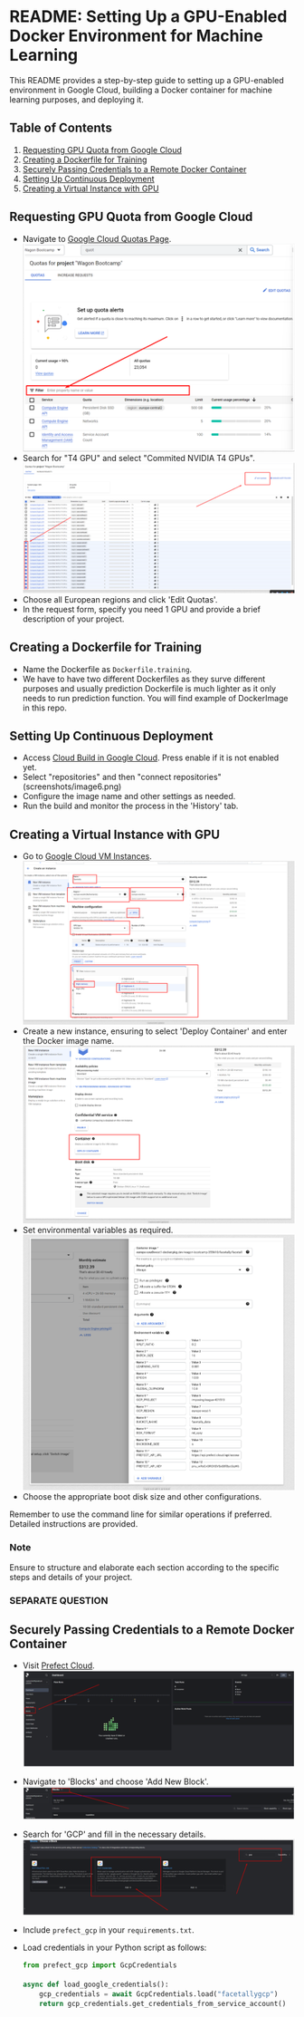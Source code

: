 # README: Setting Up a GPU-Enabled Docker Environment for Machine Learning

This README provides a step-by-step guide to setting up a GPU-enabled environment in Google Cloud, building a Docker container for machine learning purposes, and deploying it.

## Table of Contents

1. [Requesting GPU Quota from Google Cloud](#requesting-gpu-quota-from-google-cloud)
2. [Creating a Dockerfile for Training](#creating-a-dockerfile-for-training)
3. [Securely Passing Credentials to a Remote Docker Container](#securely-passing-credentials-to-a-remote-docker-container)
4. [Setting Up Continuous Deployment](#setting-up-continuous-deployment)
5. [Creating a Virtual Instance with GPU](#creating-a-virtual-instance-with-gpu)

## Requesting GPU Quota from Google Cloud

- Navigate to [Google Cloud Quotas Page](https://console.cloud.google.com/iam-admin/quotas).
  ![Google Cloud Quotas Page](screenshots/image1.png)
- Search for "T4 GPU" and select "Commited NVIDIA T4 GPUs".
  ![T4 GPU Selection](screenshots/image2.png)
- Choose all European regions and click 'Edit Quotas'.
- In the request form, specify you need 1 GPU and provide a brief description of your project.

## Creating a Dockerfile for Training

- Name the Dockerfile as `Dockerfile.training`.
- We have to have two different Dockerfiles as they surve different purposes and usually prediction Dockerfile is much lighter as it only needs to run prediction function. You will find example of DockerImage in this repo.

## Setting Up Continuous Deployment

- Access [Cloud Build in Google Cloud](https://console.cloud.google.com/cloud-build). Press enable if it is not enabled yet.
- Select "repositories" and then "connect repositories" (screenshots/image6.png)
- Configure the image name and other settings as needed.
- Run the build and monitor the process in the 'History' tab.

## Creating a Virtual Instance with GPU

- Go to [Google Cloud VM Instances](https://console.cloud.google.com/compute/instances).
  ![Google Cloud VM Instances](screenshots/image6.png)
- Create a new instance, ensuring to select 'Deploy Container' and enter the Docker image name.
  ![Deploy Container](screenshots/image7.png)
- Set environmental variables as required.
  ![Environmental Variables](screenshots/image8.png)
- Choose the appropriate boot disk size and other configurations.

Remember to use the command line for similar operations if preferred. Detailed instructions are provided.

### Note

Ensure to structure and elaborate each section according to the specific steps and details of your project.

### SEPARATE QUESTION

## Securely Passing Credentials to a Remote Docker Container

- Visit [Prefect Cloud](https://app.prefect.cloud/).
  ![Prefect Cloud](screenshots/image3.png)
- Navigate to 'Blocks' and choose 'Add New Block'.
  ![Add New Block](screenshots/image4.png)
- Search for 'GCP' and fill in the necessary details.
  ![GCP Search](screenshots/image5.png)
- Include `prefect_gcp` in your `requirements.txt`.
- Load credentials in your Python script as follows:

  ```python
  from prefect_gcp import GcpCredentials

  async def load_google_credentials():
      gcp_credentials = await GcpCredentials.load("facetallygcp")
      return gcp_credentials.get_credentials_from_service_account()
  ```
